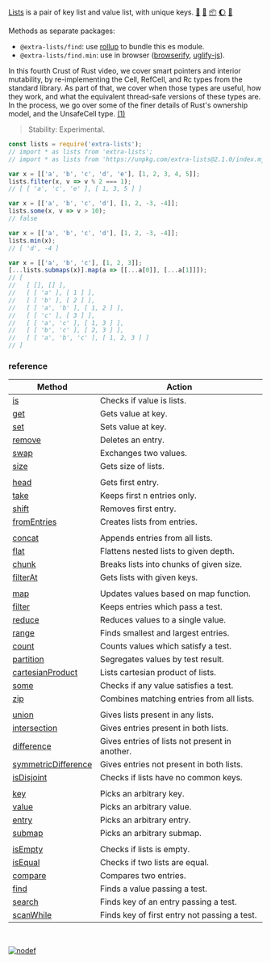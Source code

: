 [Lists] is a pair of key list and value list, with unique keys. [:running:] [:vhs:] [:package:] [:moon:] [:ledger:]

Methods as separate packages:
- `@extra-lists/find`: use [rollup] to bundle this es module.
- `@extra-lists/find.min`: use in browser ([browserify], [uglify-js]).

In this fourth Crust of Rust video, we cover smart pointers and interior
mutability, by re-implementing the Cell, RefCell, and Rc types from the
standard library. As part of that, we cover when those types are useful,
how they work, and what the equivalent thread-safe versions of these types
are. In the process, we go over some of the finer details of Rust's
ownership model, and the UnsafeCell type. [(1)]

> Stability: Experimental.

```javascript
const lists = require('extra-lists');
// import * as lists from 'extra-lists';
// import * as lists from 'https://unpkg.com/extra-lists@2.1.0/index.mjs'; (deno)

var x = [['a', 'b', 'c', 'd', 'e'], [1, 2, 3, 4, 5]];
lists.filter(x, v => v % 2 === 1);
// [ [ 'a', 'c', 'e' ], [ 1, 3, 5 ] ]

var x = [['a', 'b', 'c', 'd'], [1, 2, -3, -4]];
lists.some(x, v => v > 10);
// false

var x = [['a', 'b', 'c', 'd'], [1, 2, -3, -4]];
lists.min(x);
// [ 'd', -4 ]

var x = [['a', 'b', 'c'], [1, 2, 3]];
[...lists.submaps(x)].map(a => [[...a[0]], [...a[1]]]);
// [
//   [ [], [] ],
//   [ [ 'a' ], [ 1 ] ],
//   [ [ 'b' ], [ 2 ] ],
//   [ [ 'a', 'b' ], [ 1, 2 ] ],
//   [ [ 'c' ], [ 3 ] ],
//   [ [ 'a', 'c' ], [ 1, 3 ] ],
//   [ [ 'b', 'c' ], [ 2, 3 ] ],
//   [ [ 'a', 'b', 'c' ], [ 1, 2, 3 ] ]
// ]
```

### reference

| Method                | Action
|-----------------------|-------
| [is]                  | Checks if value is lists.
| [get]                 | Gets value at key.
| [set]                 | Sets value at key.
| [remove]              | Deletes an entry.
| [swap]                | Exchanges two values.
| [size]                | Gets size of lists.
|                       | 
| [head]                | Gets first entry.
| [take]                | Keeps first n entries only.
| [shift]               | Removes first entry.
| [fromEntries]         | Creates lists from entries.
|                       | 
| [concat]              | Appends entries from all lists.
| [flat]                | Flattens nested lists to given depth.
| [chunk]               | Breaks lists into chunks of given size.
| [filterAt]            | Gets lists with given keys.
|                       | 
| [map]                 | Updates values based on map function.
| [filter]              | Keeps entries which pass a test.
| [reduce]              | Reduces values to a single value.
| [range]               | Finds smallest and largest entries.
| [count]               | Counts values which satisfy a test.
| [partition]           | Segregates values by test result.
| [cartesianProduct]    | Lists cartesian product of lists.
| [some]                | Checks if any value satisfies a test.
| [zip]                 | Combines matching entries from all lists.
|                       | 
| [union]               | Gives lists present in any lists.
| [intersection]        | Gives entries present in both lists.
| [difference]          | Gives entries of lists not present in another.
| [symmetricDifference] | Gives entries not present in both lists.
| [isDisjoint]          | Checks if lists have no common keys.
|                       | 
| [key]                 | Picks an arbitrary key.
| [value]               | Picks an arbitrary value.
| [entry]               | Picks an arbitrary entry.
| [submap]              | Picks an arbitrary submap.
|                       | 
| [isEmpty]             | Checks if lists is empty.
| [isEqual]             | Checks if two lists are equal.
| [compare]             | Compares two entries.
| [find]                | Finds a value passing a test.
| [search]              | Finds key of an entry passing a test.
| [scanWhile]           | Finds key of first entry not passing a test.

<br>

[![nodef](https://merferry.glitch.me/card/extra-lists.svg)](https://nodef.github.io)

[(1)]: https://www.youtube.com/watch?v=8O0Nt9qY_vo
[Lists]: https://www.npmjs.com/package/@extra-lists/is
[browserify]: https://www.npmjs.com/package/browserify
[rollup]: https://www.npmjs.com/package/rollup
[uglify-js]: https://www.npmjs.com/package/uglify-js
[:vhs:]: https://asciinema.org/a/340409
[is]: https://github.com/nodef/extra-lists/wiki/is
[get]: https://github.com/nodef/extra-lists/wiki/get
[set]: https://github.com/nodef/extra-lists/wiki/set
[remove]: https://github.com/nodef/extra-lists/wiki/remove
[swap]: https://github.com/nodef/extra-lists/wiki/swap
[size]: https://github.com/nodef/extra-lists/wiki/size
[head]: https://github.com/nodef/extra-lists/wiki/head
[take]: https://github.com/nodef/extra-lists/wiki/take
[shift]: https://github.com/nodef/extra-lists/wiki/shift
[fromLists]: https://github.com/nodef/extra-lists/wiki/fromLists
[concat]: https://github.com/nodef/extra-lists/wiki/concat
[flat]: https://github.com/nodef/extra-lists/wiki/flat
[chunk]: https://github.com/nodef/extra-lists/wiki/chunk
[filterAt]: https://github.com/nodef/extra-lists/wiki/filterAt
[map]: https://github.com/nodef/extra-lists/wiki/map
[filter]: https://github.com/nodef/extra-lists/wiki/filter
[reduce]: https://github.com/nodef/extra-lists/wiki/reduce
[range]: https://github.com/nodef/extra-lists/wiki/range
[count]: https://github.com/nodef/extra-lists/wiki/count
[partition]: https://github.com/nodef/extra-lists/wiki/partition
[cartesianProduct]: https://github.com/nodef/extra-lists/wiki/cartesianProduct
[some]: https://github.com/nodef/extra-lists/wiki/some
[zip]: https://github.com/nodef/extra-lists/wiki/zip
[union]: https://github.com/nodef/extra-lists/wiki/union
[intersection]: https://github.com/nodef/extra-lists/wiki/intersection
[difference]: https://github.com/nodef/extra-lists/wiki/difference
[symmetricDifference]: https://github.com/nodef/extra-lists/wiki/symmetricDifference
[isDisjoint]: https://github.com/nodef/extra-lists/wiki/isDisjoint
[key]: https://github.com/nodef/extra-lists/wiki/key
[value]: https://github.com/nodef/extra-lists/wiki/value
[entry]: https://github.com/nodef/extra-lists/wiki/entry
[submap]: https://github.com/nodef/extra-lists/wiki/submap
[isEmpty]: https://github.com/nodef/extra-lists/wiki/isEmpty
[isEqual]: https://github.com/nodef/extra-lists/wiki/isEqual
[compare]: https://github.com/nodef/extra-lists/wiki/compare
[find]: https://github.com/nodef/extra-lists/wiki/find
[search]: https://github.com/nodef/extra-lists/wiki/search
[scanWhile]: https://github.com/nodef/extra-lists/wiki/scanWhile
[:running:]: https://npm.runkit.com/extra-lists
[:package:]: https://www.npmjs.com/package/extra-lists
[:moon:]: https://www.npmjs.com/package/extra-lists.min
[:ledger:]: https://unpkg.com/extra-lists/
[fromEntries]: https://github.com/nodef/extra-lists/wiki/fromEntries
